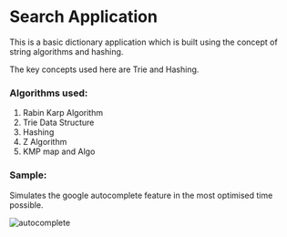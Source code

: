 # Search Application

This is a basic dictionary application which is built using the concept of string algorithms and hashing.

The key concepts used here are Trie and Hashing.

### Algorithms used:

1. Rabin Karp Algorithm
2. Trie Data Structure
3. Hashing
4. Z Algorithm
5. KMP map and Algo

### Sample:

Simulates the google autocomplete feature in the most optimised time possible.

![autocomplete](https://user-images.githubusercontent.com/78587230/193184586-79615f0f-50a4-4fdc-b1cd-65ab8c6e2d9c.png)

